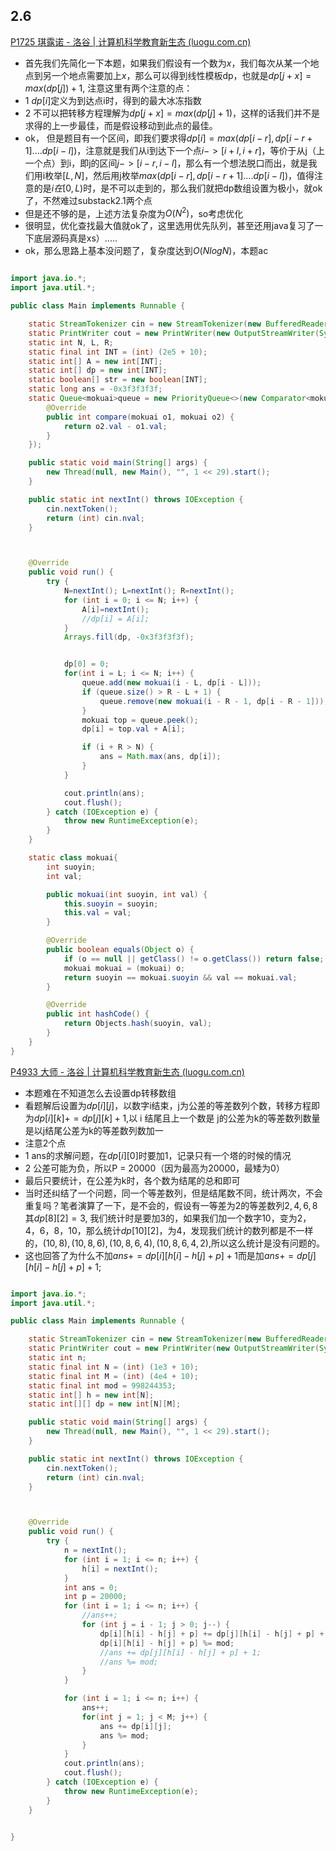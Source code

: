 ## 2.6

[P1725 琪露诺 - 洛谷 | 计算机科学教育新生态 (luogu.com.cn)](https://www.luogu.com.cn/problem/P1725)

- 首先我们先简化一下本题，如果我们假设有一个数为$x$，我们每次从某一个地点到另一个地点需要加上$x$，那么可以得到线性模板dp，也就是$dp[j + x] = max(dp[j]) + 1$, 注意这里有两个注意的点：
- 1 $dp[i]$定义为到达点i时，得到的最大冰冻指数
- 2 不可以把转移方程理解为$dp[j + x] = max(dp[j] + 1)$，这样的话我们并不是求得的上一步最佳，而是假设移动到此点的最佳。
- ok， 但是题目有一个区间，即我们要求得$dp[i] = max(dp[i - r], dp[i - r + 1].... dp[i - l])$，注意就是我们从i到达下一个点$i -> [i + l, i + r]$，等价于从j（上一个点）到i，即j的区间$j -> [i - r, i - l]$，那么有一个想法脱口而出，就是我们用i枚举$[L, N]$，然后用j枚举$max(dp[i - r], dp[i - r + 1].... dp[i - l])$，值得注意的是$i在[0, L)$时，是不可以走到的，那么我们就把dp数组设置为极小，就ok了，不然难过substack2.1两个点
- 但是还不够的是，上述方法复杂度为$O(N^2)$，so考虑优化
- 很明显，优化查找最大值就ok了，这里选用优先队列，甚至还用java复习了一下底层源码真是xs）.....
- ok，那么思路上基本没问题了，复杂度达到$O(NlogN)$，本题ac

```java

import java.io.*;
import java.util.*;

public class Main implements Runnable {

    static StreamTokenizer cin = new StreamTokenizer(new BufferedReader(new InputStreamReader(System.in)));
    static PrintWriter cout = new PrintWriter(new OutputStreamWriter(System.out));
    static int N, L, R;
    static final int INT = (int) (2e5 + 10);
    static int[] A = new int[INT];
    static int[] dp = new int[INT];
    static boolean[] str = new boolean[INT];
    static long ans = -0x3f3f3f3f;
    static Queue<mokuai>queue = new PriorityQueue<>(new Comparator<mokuai>() {
        @Override
        public int compare(mokuai o1, mokuai o2) {
            return o2.val - o1.val;
        }
    });

    public static void main(String[] args) {
        new Thread(null, new Main(), "", 1 << 29).start();
    }

    public static int nextInt() throws IOException {
        cin.nextToken();
        return (int) cin.nval;
    }



    @Override
    public void run() {
        try {
            N=nextInt(); L=nextInt(); R=nextInt();
            for (int i = 0; i <= N; i++) {
                A[i]=nextInt();
                //dp[i] = A[i];
            }
            Arrays.fill(dp, -0x3f3f3f3f);


            dp[0] = 0;
            for(int i = L; i <= N; i++) {
                queue.add(new mokuai(i - L, dp[i - L]));
                if (queue.size() > R - L + 1) {
                    queue.remove(new mokuai(i - R - 1, dp[i - R - 1]));
                }
                mokuai top = queue.peek();
                dp[i] = top.val + A[i];

                if (i + R > N) {
                    ans = Math.max(ans, dp[i]);
                }
            }

            cout.println(ans);
            cout.flush();
        } catch (IOException e) {
            throw new RuntimeException(e);
        }
    }

    static class mokuai{
        int suoyin;
        int val;

        public mokuai(int suoyin, int val) {
            this.suoyin = suoyin;
            this.val = val;
        }

        @Override
        public boolean equals(Object o) {
            if (o == null || getClass() != o.getClass()) return false;
            mokuai mokuai = (mokuai) o;
            return suoyin == mokuai.suoyin && val == mokuai.val;
        }

        @Override
        public int hashCode() {
            return Objects.hash(suoyin, val);
        }
    }
}
```

[P4933 大师 - 洛谷 | 计算机科学教育新生态 (luogu.com.cn)](https://www.luogu.com.cn/problem/P4933)

- 本题难在不知道怎么去设置dp转移数组
- 看题解后设置为$dp[i][j]$，以数字i结束，j为公差的等差数列个数，转移方程即为$dp[i][k] += dp[j][k] + 1$,以 i 结尾且上一个数是 j的公差为k的等差数列数量是以j结尾公差为k的等差数列数加一
- 注意2个点
- 1 ans的求解问题，在$dp[i][0]$时要加1，记录只有一个塔的时候的情况
- 2 公差可能为负，所以P = 20000（因为最高为20000，最矮为0）
- 最后只要统计，在公差为k时，各个数为结尾的总和即可
- 当时还纠结了一个问题，同一个等差数列，但是结尾数不同，统计两次，不会重复吗？笔者演算了一下，是不会的，假设有一等差为2的等差数列$2, 4, 6, 8$其$dp[8][2] = 3$, 我们统计时是要加3的，如果我们加一个数字10，变为$2，4，6，8，10$，那么统计$dp[10][2]$，为4，发现我们统计的数列都是不一样的，$(10,8),(10,8,6),(10,8,6,4),(10,8,6,4,2)$,所以这么统计是没有问题的。 
- 这也回答了为什么不加$ans += dp[i][h[i] - h[j] + p] + 1$而是加$ans += dp[j][h[i] - h[j] + p] + 1;$

```java

import java.io.*;
import java.util.*;

public class Main implements Runnable {

    static StreamTokenizer cin = new StreamTokenizer(new BufferedReader(new InputStreamReader(System.in)));
    static PrintWriter cout = new PrintWriter(new OutputStreamWriter(System.out));
    static int n;
    static final int N = (int) (1e3 + 10);
    static final int M = (int) (4e4 + 10);
    static final int mod = 998244353;
    static int[] h = new int[N];
    static int[][] dp = new int[N][M];

    public static void main(String[] args) {
        new Thread(null, new Main(), "", 1 << 29).start();
    }

    public static int nextInt() throws IOException {
        cin.nextToken();
        return (int) cin.nval;
    }



    @Override
    public void run() {
        try {
            n = nextInt();
            for (int i = 1; i <= n; i++) {
                h[i] = nextInt();
            }
            int ans = 0;
            int p = 20000;
            for (int i = 1; i <= n; i++) {
                //ans++;
                for (int j = i - 1; j > 0; j--) {
                    dp[i][h[i] - h[j] + p] += dp[j][h[i] - h[j] + p] + 1;
                    dp[i][h[i] - h[j] + p] %= mod;
                    //ans += dp[j][h[i] - h[j] + p] + 1;
                    //ans %= mod;
                }
            }

            for (int i = 1; i <= n; i++) {
                ans++;
                for(int j = 1; j < M; j++) {
                    ans += dp[i][j];
                    ans %= mod;
                }
            }
            cout.println(ans);
            cout.flush();
        } catch (IOException e) {
            throw new RuntimeException(e);
        }
    }


}
```

